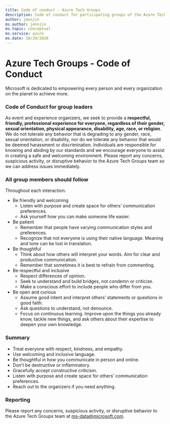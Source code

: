 ```yaml
---
title: Code of conduct - Azure Tech Groups
description: Code of conduct for participating groups of the Azure Tech Groups program
author: jennjin
ms.author: jennjin
ms.topic: conceptual
ms.service: azure
ms.date: 10/29/2020 
---
```


# Azure Tech Groups - Code of Conduct

Microsoft is dedicated to empowering every person and every organization on the planet to achieve more.

### Code of Conduct for group leaders

As event and experience organizers, we seek to provide a **respectful, friendly, professional experience for everyone, regardless of their gender, sexual orientation, physical appearance, disability, age, race, or religion**. We do not tolerate any behavior that is degrading to any gender, race, sexual orientation, or disability, nor do we tolerate any behavior that would be deemed harassment or discrimination. Individuals are responsible for knowing and abiding by our standards and we encourage everyone to assist in creating a safe and welcoming environment.
Please report any concerns, suspicious activity, or disruptive behavior to the Azure Tech Groups team so we can address issues immediately.

### All group members should follow

Throughout each interaction:

* Be friendly and welcoming
  * Listen with purpose and create space for others’ communication preferences.
  * Ask yourself how you can make someone life easier.
* Be patient
  * Remember that people have varying communication styles and preferences.
  * Recognize that not everyone is using their native language. Meaning and tone can be lost in translation.
* Be thoughtful
  * Think about how others will interpret your words. Aim for clear and productive communication.
  * Remember that sometimes it is best to refrain from commenting.
* Be respectful and inclusive
  * Respect differences of opinion.
  * Seek to understand and build bridges, not condemn or criticize.
  * Make a conscious effort to include people who differ from you.
* Be open and curious
  * Assume good intent and interpret others’ statements or questions in good faith.
  * Ask questions to understand, not denounce.
  * Focus on continuous learning. Improve upon the things you already know, tackle new things, and ask others about their expertise to deepen your own knowledge.

### Summary

* Treat everyone with respect, kindness, and empathy.
* Use welcoming and inclusive language.
* Be thoughtful in how you communicate in person and online.
* Don’t be destructive or inflammatory.
* Gracefully accept constructive criticism.
* Listen with purpose and create space for others’ communication preferences.
* Reach out to the organizers if you need anything.

### Reporting

Please report any concerns, suspicious activity, or disruptive behavior to the Azure Tech Groups team at ms-data@microsoft.com.
